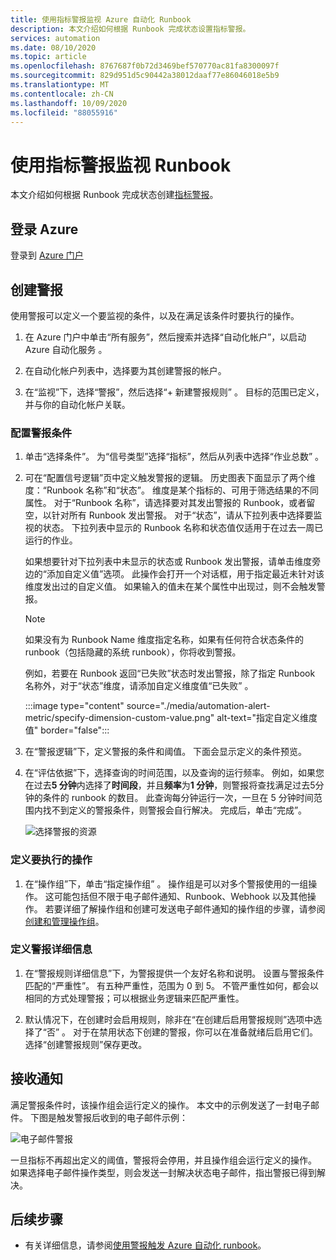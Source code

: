 ```yaml
---
title: 使用指标警报监视 Azure 自动化 Runbook
description: 本文介绍如何根据 Runbook 完成状态设置指标警报。
services: automation
ms.date: 08/10/2020
ms.topic: article
ms.openlocfilehash: 8767687f0b72d3469bef570770ac81fa8300097f
ms.sourcegitcommit: 829d951d5c90442a38012daaf77e86046018e5b9
ms.translationtype: MT
ms.contentlocale: zh-CN
ms.lasthandoff: 10/09/2020
ms.locfileid: "88055916"
---
```

# <a name="monitor-runbooks-with-metric-alerts"></a>使用指标警报监视 Runbook

本文介绍如何根据 Runbook 完成状态创建[指标警报](../azure-monitor/platform/alerts-metric-overview.md)。

## <a name="sign-in-to-azure"></a>登录 Azure

登录到 [Azure 门户](https://portal.azure.com)

## <a name="create-alert"></a>创建警报

使用警报可以定义一个要监视的条件，以及在满足该条件时要执行的操作。

1. 在 Azure 门户中单击“所有服务”，然后搜索并选择“自动化帐户”，以启动 Azure 自动化服务 。

2. 在自动化帐户列表中，选择要为其创建警报的帐户。 

3. 在“监视”下，选择“警报”，然后选择“+ 新建警报规则”  。 目标的范围已定义，并与你的自动化帐户关联。

### <a name="configure-alert-criteria"></a>配置警报条件

1. 单击“选择条件”。 为“信号类型”选择“指标”，然后从列表中选择“作业总数”  。

2. 可在“配置信号逻辑”页中定义触发警报的逻辑。 历史图表下面显示了两个维度：“Runbook 名称”和“状态”。 维度是某个指标的、可用于筛选结果的不同属性。 对于“Runbook 名称”，请选择要对其发出警报的 Runbook，或者留空，以针对所有 Runbook 发出警报。 对于“状态”，请从下拉列表中选择要监视的状态。 下拉列表中显示的 Runbook 名称和状态值仅适用于在过去一周已运行的作业。

   如果想要针对下拉列表中未显示的状态或 Runbook 发出警报，请单击维度旁边的“添加自定义值”选项。 此操作会打开一个对话框，用于指定最近未针对该维度发出过的自定义值。 如果输入的值未在某个属性中出现过，则不会触发警报。

   > [!NOTE]
   > 如果没有为 Runbook Name 维度指定名称，如果有任何符合状态条件的 runbook（包括隐藏的系统 runbook），你将收到警报。

    例如，若要在 Runbook 返回“已失败”状态时发出警报，除了指定 Runbook 名称外，对于“状态”维度，请添加自定义维度值“已失败” 。

    :::image type="content" source="./media/automation-alert-metric/specify-dimension-custom-value.png" alt-text="指定自定义维度值" border="false":::

3. 在“警报逻辑”下，定义警报的条件和阈值。 下面会显示定义的条件预览。

4. 在“评估依据”下，选择查询的时间范围，以及查询的运行频率。 例如，如果您在过去**5 分钟**内选择了**时间段**，并且**频率**为**1 分钟**，则警报将查找满足过去5分钟的条件的 runbook 的数目。 此查询每分钟运行一次，一旦在 5 分钟时间范围内找不到定义的警报条件，则警报会自行解决。 完成后，单击“完成”。

   ![选择警报的资源](./media/automation-alert-activity-log/configure-signal-logic.png)

### <a name="define-the-action-to-take"></a>定义要执行的操作

1. 在“操作组”下，单击“指定操作组” 。 操作组是可以对多个警报使用的一组操作。 这可能包括但不限于电子邮件通知、Runbook、Webhook 以及其他操作。 若要详细了解操作组和创建可发送电子邮件通知的操作组的步骤，请参阅[创建和管理操作组](../azure-monitor/platform/action-groups.md)。

### <a name="define-alert-details"></a>定义警报详细信息

1. 在“警报规则详细信息”下，为警报提供一个友好名称和说明。 设置与警报条件匹配的“严重性”。 有五种严重性，范围为 0 到 5。 不管严重性如何，都会以相同的方式处理警报；可以根据业务逻辑来匹配严重性。

1. 默认情况下，在创建时会启用规则，除非在“在创建后启用警报规则”选项中选择了“否” 。 对于在禁用状态下创建的警报，你可以在准备就绪后启用它们。 选择“创建警报规则”保存更改。

## <a name="receive-notification"></a>接收通知

满足警报条件时，该操作组会运行定义的操作。 本文中的示例发送了一封电子邮件。 下图是触发警报后收到的电子邮件示例：

![电子邮件警报](./media/automation-alert-activity-log/alert-email.png)

一旦指标不再超出定义的阈值，警报将会停用，并且操作组会运行定义的操作。 如果选择电子邮件操作类型，则会发送一封解决状态电子邮件，指出警报已得到解决。

## <a name="next-steps"></a>后续步骤

* 有关详细信息，请参阅[使用警报触发 Azure 自动化 runbook](automation-create-alert-triggered-runbook.md)。
